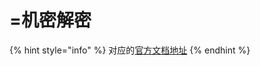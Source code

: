 # =机密解密

{% hint style="info" %}
对应的[官方文档地址](https://bitwarden.com/help/secret-decryption/)
{% endhint %}
